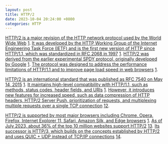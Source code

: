 ```yaml
---
layout: post
title: HTTP/2
date: 2023-10-04 20:24:00 +0800
categories: HTTP
---
```

[HTTP/2 is a major revision of the HTTP network protocol used by the World Wide Web](https://edgeservices.bing.com/edgesvc/chat?udsframed=1&form=SHORUN&clientscopes=chat,noheader,udsedgeshop,channelstable,&shellsig=24c96090a1eee5763f89ef9229d2c8685849c80e&setlang=en-US&darkschemeovr=1#) [1](https://en.wikipedia.org/wiki/HTTP/2). [It was developed by the HTTP Working Group of the Internet Engineering Task Force (IETF) and is the first new version of HTTP since HTTP/1.1, which was standardized in RFC 2068 in 1997](https://en.wikipedia.org/wiki/HTTP/2) [1](https://en.wikipedia.org/wiki/HTTP/2). [HTTP/2 was derived from the earlier experimental SPDY protocol, originally developed by Google](https://en.wikipedia.org/wiki/HTTP/2) [1](https://en.wikipedia.org/wiki/HTTP/2). [The protocol was designed to address the performance limitations of HTTP/1.1 and to improve page load speed in web browsers](https://en.wikipedia.org/wiki/HTTP/2) [1](https://en.wikipedia.org/wiki/HTTP/2).

[HTTP/2 is an international standard that was published as RFC 7540 on May 14, 2015](https://en.wikipedia.org/wiki/HTTP/2) [1](https://en.wikipedia.org/wiki/HTTP/2). [It maintains high-level compatibility with HTTP/1.1, such as methods, status codes, header fields, and URIs](https://en.wikipedia.org/wiki/HTTP/2) [1](https://en.wikipedia.org/wiki/HTTP/2). [However, it introduces new features for increased speed, such as data compression of HTTP headers, HTTP/2 Server Push, prioritization of requests, and multiplexing multiple requests over a single TCP connection](https://en.wikipedia.org/wiki/HTTP/2) [1](https://en.wikipedia.org/wiki/HTTP/2)[2](https://www.merriam-webster.com/dictionary/two).

[HTTP/2 is supported by most major browsers including Chrome, Opera, Firefox, Internet Explorer 11, Safari, Amazon Silk, and Edge browsers](https://en.wikipedia.org/wiki/HTTP/2) [1](https://en.wikipedia.org/wiki/HTTP/2). [As of July 2023, about 36% of the top 10 million websites support HTTP/2](https://edgeservices.bing.com/edgesvc/chat?udsframed=1&form=SHORUN&clientscopes=chat,noheader,udsedgeshop,channelstable,&shellsig=24c96090a1eee5763f89ef9229d2c8685849c80e&setlang=en-US&darkschemeovr=1#) [1](https://en.wikipedia.org/wiki/HTTP/2)[3](https://dictionary.cambridge.org/). [Its successor is HTTP/3, which builds on the concepts established by HTTP/2 and uses QUIC + UDP instead of TCP/IP connections](https://en.wikipedia.org/wiki/HTTP/2) [1](https://en.wikipedia.org/wiki/HTTP/2)[4](https://www.freecodecamp.org/news/what-is-html-definition-and-meaning/).
